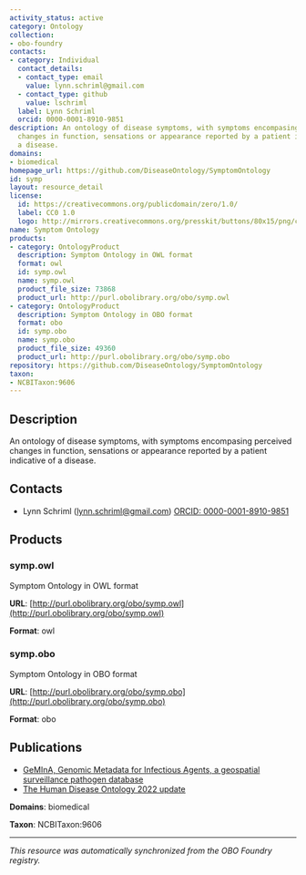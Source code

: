 ```yaml
---
activity_status: active
category: Ontology
collection:
- obo-foundry
contacts:
- category: Individual
  contact_details:
  - contact_type: email
    value: lynn.schriml@gmail.com
  - contact_type: github
    value: lschriml
  label: Lynn Schriml
  orcid: 0000-0001-8910-9851
description: An ontology of disease symptoms, with symptoms encompasing perceived
  changes in function, sensations or appearance reported by a patient indicative of
  a disease.
domains:
- biomedical
homepage_url: https://github.com/DiseaseOntology/SymptomOntology
id: symp
layout: resource_detail
license:
  id: https://creativecommons.org/publicdomain/zero/1.0/
  label: CC0 1.0
  logo: http://mirrors.creativecommons.org/presskit/buttons/80x15/png/cc-zero.png
name: Symptom Ontology
products:
- category: OntologyProduct
  description: Symptom Ontology in OWL format
  format: owl
  id: symp.owl
  name: symp.owl
  product_file_size: 73868
  product_url: http://purl.obolibrary.org/obo/symp.owl
- category: OntologyProduct
  description: Symptom Ontology in OBO format
  format: obo
  id: symp.obo
  name: symp.obo
  product_file_size: 49360
  product_url: http://purl.obolibrary.org/obo/symp.obo
repository: https://github.com/DiseaseOntology/SymptomOntology
taxon:
- NCBITaxon:9606
---
```

## Description

An ontology of disease symptoms, with symptoms encompasing perceived changes in function, sensations or appearance reported by a patient indicative of a disease.

## Contacts

- Lynn Schriml (lynn.schriml@gmail.com) [ORCID: 0000-0001-8910-9851](https://orcid.org/0000-0001-8910-9851)

## Products

### symp.owl

Symptom Ontology in OWL format

**URL**: [http://purl.obolibrary.org/obo/symp.owl](http://purl.obolibrary.org/obo/symp.owl)

**Format**: owl

### symp.obo

Symptom Ontology in OBO format

**URL**: [http://purl.obolibrary.org/obo/symp.obo](http://purl.obolibrary.org/obo/symp.obo)

**Format**: obo

## Publications

- [GeMInA, Genomic Metadata for Infectious Agents, a geospatial surveillance pathogen database](https://www.ncbi.nlm.nih.gov/pubmed/19850722)
- [The Human Disease Ontology 2022 update](https://www.ncbi.nlm.nih.gov/pubmed/34755882)

**Domains**: biomedical

**Taxon**: NCBITaxon:9606

---

*This resource was automatically synchronized from the OBO Foundry registry.*